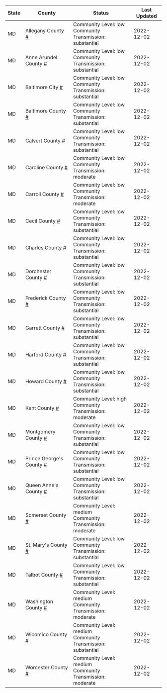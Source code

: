 State | County | Status | Last Updated
--- | --- | --- | --- 
MD | Allegany County <a href="#allegany_county">#</a> | <a name="allegany_county"></a>Community Level: low<br/>Community Transmission: substantial | 2022-12-02
MD | Anne Arundel County <a href="#anne_arundel_county">#</a> | <a name="anne_arundel_county"></a>Community Level: low<br/>Community Transmission: substantial | 2022-12-02
MD | Baltimore City <a href="#baltimore_city">#</a> | <a name="baltimore_city"></a>Community Level: low<br/>Community Transmission: substantial | 2022-12-02
MD | Baltimore County <a href="#baltimore_county">#</a> | <a name="baltimore_county"></a>Community Level: low<br/>Community Transmission: substantial | 2022-12-02
MD | Calvert County <a href="#calvert_county">#</a> | <a name="calvert_county"></a>Community Level: low<br/>Community Transmission: substantial | 2022-12-02
MD | Caroline County <a href="#caroline_county">#</a> | <a name="caroline_county"></a>Community Level: low<br/>Community Transmission: moderate | 2022-12-02
MD | Carroll County <a href="#carroll_county">#</a> | <a name="carroll_county"></a>Community Level: low<br/>Community Transmission: moderate | 2022-12-02
MD | Cecil County <a href="#cecil_county">#</a> | <a name="cecil_county"></a>Community Level: low<br/>Community Transmission: substantial | 2022-12-02
MD | Charles County <a href="#charles_county">#</a> | <a name="charles_county"></a>Community Level: low<br/>Community Transmission: substantial | 2022-12-02
MD | Dorchester County <a href="#dorchester_county">#</a> | <a name="dorchester_county"></a>Community Level: low<br/>Community Transmission: substantial | 2022-12-02
MD | Frederick County <a href="#frederick_county">#</a> | <a name="frederick_county"></a>Community Level: low<br/>Community Transmission: substantial | 2022-12-02
MD | Garrett County <a href="#garrett_county">#</a> | <a name="garrett_county"></a>Community Level: low<br/>Community Transmission: substantial | 2022-12-02
MD | Harford County <a href="#harford_county">#</a> | <a name="harford_county"></a>Community Level: low<br/>Community Transmission: substantial | 2022-12-02
MD | Howard County <a href="#howard_county">#</a> | <a name="howard_county"></a>Community Level: low<br/>Community Transmission: substantial | 2022-12-02
MD | Kent County <a href="#kent_county">#</a> | <a name="kent_county"></a>Community Level: high<br/>Community Transmission: moderate | 2022-12-02
MD | Montgomery County <a href="#montgomery_county">#</a> | <a name="montgomery_county"></a>Community Level: low<br/>Community Transmission: substantial | 2022-12-02
MD | Prince George's County <a href="#prince_george's_county">#</a> | <a name="prince_george's_county"></a>Community Level: low<br/>Community Transmission: substantial | 2022-12-02
MD | Queen Anne's County <a href="#queen_anne's_county">#</a> | <a name="queen_anne's_county"></a>Community Level: low<br/>Community Transmission: substantial | 2022-12-02
MD | Somerset County <a href="#somerset_county">#</a> | <a name="somerset_county"></a>Community Level: medium<br/>Community Transmission: moderate | 2022-12-02
MD | St. Mary's County <a href="#st._mary's_county">#</a> | <a name="st._mary's_county"></a>Community Level: low<br/>Community Transmission: substantial | 2022-12-02
MD | Talbot County <a href="#talbot_county">#</a> | <a name="talbot_county"></a>Community Level: low<br/>Community Transmission: substantial | 2022-12-02
MD | Washington County <a href="#washington_county">#</a> | <a name="washington_county"></a>Community Level: medium<br/>Community Transmission: moderate | 2022-12-02
MD | Wicomico County <a href="#wicomico_county">#</a> | <a name="wicomico_county"></a>Community Level: medium<br/>Community Transmission: substantial | 2022-12-02
MD | Worcester County <a href="#worcester_county">#</a> | <a name="worcester_county"></a>Community Level: medium<br/>Community Transmission: moderate | 2022-12-02
